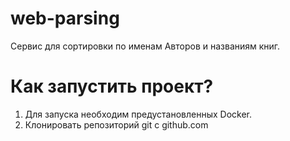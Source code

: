 # web-parsing
Сервис для сортировки по именам Авторов и названиям книг.
# Как запустить проект?
1. Для запуска необходим предустановленных Docker.
2. Клонировать репозиторий git с github.com
